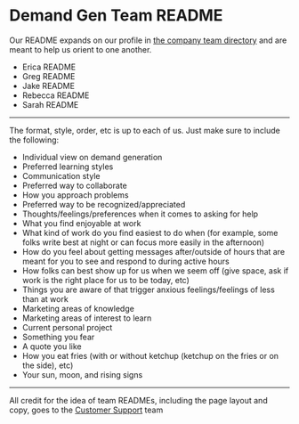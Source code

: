 # Demand Gen Team README

Our README expands on our profile in [the company team directory](https://about.sourcegraph.com/handbook/company/team) and are meant to help us orient to one another.

- Erica README
- Greg README
- Jake README
- Rebecca README
- Sarah README

---

The format, style, order, etc is up to each of us. Just make sure to include the following:

- Individual view on demand generation
- Preferred learning styles
- Communication style
- Preferred way to collaborate
- How you approach problems
- Preferred way to be recognized/appreciated
- Thoughts/feelings/preferences when it comes to asking for help
- What you find enjoyable at work
- What kind of work do you find easiest to do when (for example, some folks write best at night or can focus more easily in the afternoon)
- How do you feel about getting messages after/outside of hours that are meant for you to see and respond to during active hours
- How folks can best show up for us when we seem off (give space, ask if work is the right place for us to be today, etc)
- Things you are aware of that trigger anxious feelings/feelings of less than at work
- Marketing areas of knowledge
- Marketing areas of interest to learn
- Current personal project
- Something you fear
- A quote you like
- How you eat fries (with or without ketchup (ketchup on the fries or on the side), etc)
- Your sun, moon, and rising signs

---

All credit for the idea of team READMEs, including the page layout and copy, goes to the [Customer Support](https://about.sourcegraph.com/handbook/support/support-bios) team
